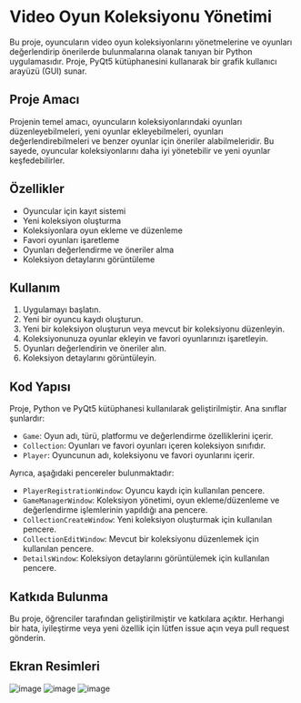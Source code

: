 # Video Oyun Koleksiyonu Yönetimi

Bu proje, oyuncuların video oyun koleksiyonlarını yönetmelerine ve oyunları değerlendirip önerilerde bulunmalarına olanak tanıyan bir Python uygulamasıdır. Proje, PyQt5 kütüphanesini kullanarak bir grafik kullanıcı arayüzü (GUI) sunar.

## Proje Amacı

Projenin temel amacı, oyuncuların koleksiyonlarındaki oyunları düzenleyebilmeleri, yeni oyunlar ekleyebilmeleri, oyunları değerlendirebilmeleri ve benzer oyunlar için öneriler alabilmeleridir. Bu sayede, oyuncular koleksiyonlarını daha iyi yönetebilir ve yeni oyunlar keşfedebilirler.

## Özellikler

- Oyuncular için kayıt sistemi
- Yeni koleksiyon oluşturma
- Koleksiyonlara oyun ekleme ve düzenleme
- Favori oyunları işaretleme
- Oyunları değerlendirme ve öneriler alma
- Koleksiyon detaylarını görüntüleme

## Kullanım

1. Uygulamayı başlatın.
2. Yeni bir oyuncu kaydı oluşturun.
3. Yeni bir koleksiyon oluşturun veya mevcut bir koleksiyonu düzenleyin.
4. Koleksiyonunuza oyunlar ekleyin ve favori oyunlarınızı işaretleyin.
5. Oyunları değerlendirin ve öneriler alın.
6. Koleksiyon detaylarını görüntüleyin.

## Kod Yapısı

Proje, Python ve PyQt5 kütüphanesi kullanılarak geliştirilmiştir. Ana sınıflar şunlardır:

- `Game`: Oyun adı, türü, platformu ve değerlendirme özelliklerini içerir.
- `Collection`: Oyunları ve favori oyunları içeren koleksiyon sınıfıdır.
- `Player`: Oyuncunun adı, koleksiyonu ve favori oyunlarını içerir.

Ayrıca, aşağıdaki pencereler bulunmaktadır:

- `PlayerRegistrationWindow`: Oyuncu kaydı için kullanılan pencere.
- `GameManagerWindow`: Koleksiyon yönetimi, oyun ekleme/düzenleme ve değerlendirme işlemlerinin yapıldığı ana pencere.
- `CollectionCreateWindow`: Yeni koleksiyon oluşturmak için kullanılan pencere.
- `CollectionEditWindow`: Mevcut bir koleksiyonu düzenlemek için kullanılan pencere.
- `DetailsWindow`: Koleksiyon detaylarını görüntülemek için kullanılan pencere.

## Katkıda Bulunma

Bu proje, öğrenciler tarafından geliştirilmiştir ve katkılara açıktır. Herhangi bir hata, iyileştirme veya yeni özellik için lütfen issue açın veya pull request gönderin.

## Ekran Resimleri
![image](https://github.com/numyy/Python-pyqt5-Projeleri/assets/148050750/9b64e4f9-0d07-4fbf-8d27-8cc126780ee9)
![image](https://github.com/numyy/Python-pyqt5-Projeleri/assets/148050750/93fac8db-6bfd-462e-bbdd-a04d94d5d0dd)
![image](https://github.com/numyy/Python-pyqt5-Projeleri/assets/148050750/7fbe53c3-3fc4-4369-981c-31219893a774)


